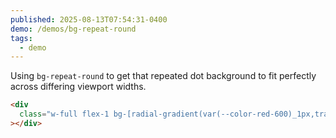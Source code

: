 ```yaml
---
published: 2025-08-13T07:54:31-0400
demo: /demos/bg-repeat-round
tags:
  - demo
---
```


Using `bg-repeat-round` to get that repeated dot background to fit perfectly across differing viewport widths.

```html
<div
  class="w-full flex-1 bg-[radial-gradient(var(--color-red-600)_1px,transparent_1.3px)] bg-[length:24px_24px] bg-[position:0_0] bg-repeat-round"
></div>
```

